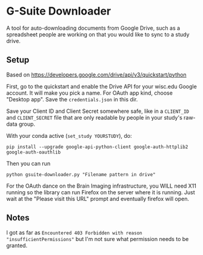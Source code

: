 # G-Suite Downloader

A tool for auto-downloading documents from Google Drive, such as a spreadsheet 
people are working on that you would like to sync to a study drive.

## Setup

Based on https://developers.google.com/drive/api/v3/quickstart/python

First, go to the quickstart and enable the Drive API for your wisc.edu Google
account. It will make you pick a name. For OAuth app kind, choose "Desktop 
app". Save the `credentials.json` in this dir.

Save your Client ID and Client Secret somewhere safe, like in a `CLIENT_ID` 
and `CLIENT_SECRET` file that are only readable by people in your study's
raw-data group.

With your conda active (`set_study YOURSTUDY`), do:

    pip install --upgrade google-api-python-client google-auth-httplib2 google-auth-oauthlib

Then you can run

    python gsuite-downloader.py "Filename pattern in drive"

For the OAuth dance on the Brain Imaging infrastructure, you WILL need X11 
running so the library can run Firefox on the server where it is running. Just 
wait at the "Please visit this URL" prompt and eventually firefox will open.

## Notes

I got as far as `Encountered 403 Forbidden with reason "insufficientPermissions"`
but I'm not sure what permission needs to be granted.

